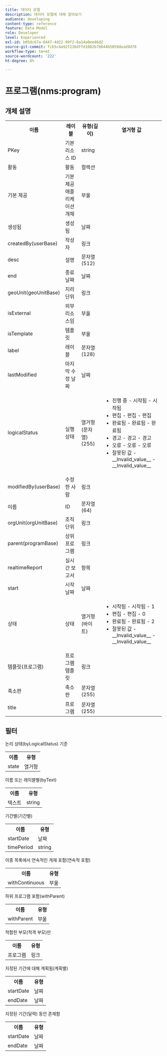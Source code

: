 ```yaml
---
title: 데이터 모델
description: 데이터 모델에 대해 알아보기
audience: developing
content-type: reference
feature: Data Model
role: Developer
level: Experienced
exl-id: b05dc67a-6447-4d22-99f2-8a14a0ee46d2
source-git-commit: fcb5c4a92f23bdffd1082b7b044b5859dead9d70
workflow-type: tm+mt
source-wordcount: '222'
ht-degree: 8%

---
```


# 프로그램(nms:program)

## 개체 설명

<table>
               <tr>
                  <th>이름</th>
                  <th>레이블</th>
                  <th>유형(길이)</th>
                  <th>열거형 값</th>
               </tr>
               <tr>
                  <td>PKey</td>
                  <td>기본 리소스 ID</td>
                  <td>string </td>
                  <td> </td>
               </tr>
               <tr>
                  <td>활동</td>
                  <td>활동</td>
                  <td>컬렉션 </td>
                  <td> </td>
               </tr>
               <tr>
                  <td>기본 제공</td>
                  <td>기본 제공 애플리케이션 개체</td>
                  <td>부울 </td>
                  <td> </td>
               </tr>
               <tr>
                  <td>생성됨</td>
                  <td>생성됨</td>
                  <td>날짜 </td>
                  <td> </td>
               </tr>
               <tr>
                  <td>createdBy(userBase)</td>
                  <td>작성자</td>
                  <td>링크 </td>
                  <td> </td>
               </tr>
               <tr>
                  <td>desc</td>
                  <td>설명</td>
                  <td>문자열(512)</td>
                  <td> </td>
               </tr>
               <tr>
                  <td>end</td>
                  <td>종료 날짜</td>
                  <td>날짜 </td>
                  <td> </td>
               </tr>
               <tr>
                  <td>geoUnit(geoUnitBase)</td>
                  <td>지리 단위</td>
                  <td>링크 </td>
                  <td> </td>
               </tr>
               <tr>
                  <td>isExternal</td>
                  <td>외부 리소스임</td>
                  <td>부울 </td>
                  <td> </td>
               </tr>
               <tr>
                  <td>isTemplate</td>
                  <td>템플릿</td>
                  <td>부울 </td>
                  <td> </td>
               </tr>
               <tr>
                  <td>label</td>
                  <td>레이블</td>
                  <td>문자열(128)</td>
                  <td> </td>
               </tr>
               <tr>
                  <td>lastModified</td>
                  <td>마지막 수정 날짜</td>
                  <td>날짜 </td>
                  <td> </td>
               </tr>
               <tr>
                  <td>logicalStatus</td>
                  <td>실행 상태</td>
                  <td>열거형(문자열) (255)</td>
                  <td>
                     <ul>
                        <li>진행 중 - 시작됨 - 시작됨</li>
                        <li>편집 - 편집 - 편집</li>
                        <li>완료됨 - 완료됨 - 완료됨</li>
                        <li>경고 - 경고 - 경고</li>
                        <li>오류 - 오류 - 오류</li>
                        <li>잘못된 값 - __Invalid_value__ - __Invalid_value__</li>
                     </ul>
                  </td>
               </tr>
               <tr>
                  <td>modifiedBy(userBase)</td>
                  <td>수정한 사람</td>
                  <td>링크 </td>
                  <td> </td>
               </tr>
               <tr>
                  <td>이름</td>
                  <td>ID</td>
                  <td>문자열(64)</td>
                  <td> </td>
               </tr>
               <tr>
                  <td>orgUnit(orgUnitBase)</td>
                  <td>조직 단위</td>
                  <td>링크 </td>
                  <td> </td>
               </tr>
               <tr>
                  <td>parent(programBase)</td>
                  <td>상위 프로그램</td>
                  <td>링크 </td>
                  <td> </td>
               </tr>
               <tr>
                  <td>realtimeReport</td>
                  <td>실시간 보고서</td>
                  <td>항목 </td>
                  <td> </td>
               </tr>
               <tr>
                  <td>start</td>
                  <td>시작 날짜</td>
                  <td>날짜 </td>
                  <td> </td>
               </tr>
               <tr>
                  <td>상태</td>
                  <td>상태</td>
                  <td>열거형(바이트) </td>
                  <td>
                     <ul>
                        <li>시작됨 - 시작됨 - 1</li>
                        <li>편집 - 편집 - 0</li>
                        <li>완료됨 - 완료됨 - 2</li>
                        <li>잘못된 값 - __Invalid_value__ - __Invalid_value__</li>
                     </ul>
                  </td>
               </tr>
               <tr>
                  <td>템플릿(프로그램)</td>
                  <td>프로그램 템플릿</td>
                  <td>링크 </td>
                  <td> </td>
               </tr>
               <tr>
                  <td>축소판</td>
                  <td>축소판</td>
                  <td>문자열(255)</td>
                  <td> </td>
               </tr>
               <tr>
                  <td>title</td>
                  <td>프로그램</td>
                  <td>문자열(255)</td>
                  <td> </td>
               </tr>
            </table>

## 필터

논리 상태(byLogicalStatus) 기준

<table>
    <tr>
    <th>이름</th>
    <th>유형</th>
    </tr>
    <tr>
    <td>state</td>
    <td>열거형</td>
    </tr>
</table>

이름 또는 레이블별(byText)

<table>
    <tr>
    <th>이름</th>
    <th>유형</th>
    </tr>
    <tr>
    <td>텍스트</td>
    <td>string</td>
    </tr>
</table>

기간별(기간별)

<table>
    <tr>
    <th>이름</th>
    <th>유형</th>
    </tr>
    <tr>
    <td>startDate</td>
    <td>날짜</td>
    </tr>
    <tr>
    <td>timePeriod</td>
    <td>string</td>
    </tr>
</table>

이종 목록에서 연속적인 게재 포함(연속적 포함)

<table>
    <tr>
    <th>이름</th>
    <th>유형</th>
    </tr>
    <tr>
    <td>withContinuous</td>
    <td>부울</td>
    </tr>
</table>

하위 프로그램 포함(withParent)

<table>
        <tr>
        <th>이름</th>
        <th>유형</th>
        </tr>
        <tr>
        <td>withParent</td>
        <td>부울</td>
        </tr>
    </table>

적합한 부모(적격 부모)만

<table>
    <tr>
    <th>이름</th>
    <th>유형</th>
    </tr>
    <tr>
    <td>프로그램</td>
    <td>링크</td>
    </tr>
</table>

지정된 기간에 대해 계획됨(계획별)

<table>
    <tr>
    <th>이름</th>
    <th>유형</th>
    </tr>
    <tr>
    <td>startDate</td>
    <td>날짜</td>
    </tr>
    <tr>
    <td>endDate</td>
    <td>날짜</td>
    </tr>
</table>

지정된 기간(달력) 동안 존재함

<table>
    <tr>
    <th>이름</th>
    <th>유형</th>
    </tr>
    <tr>
    <td>startDate</td>
    <td>날짜</td>
    </tr>
    <tr>
    <td>endDate</td>
    <td>날짜</td>
    </tr>
</table>
